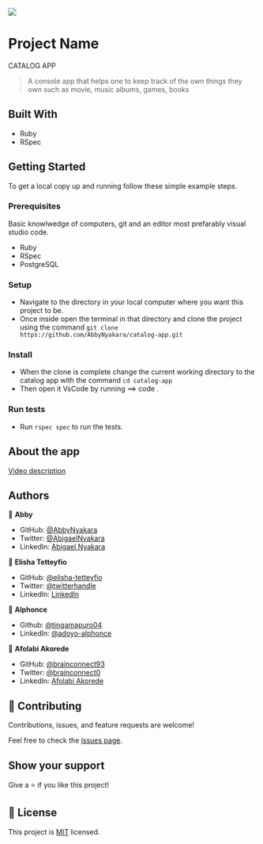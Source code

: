 ![](https://img.shields.io/badge/Microverse-blueviolet)

# Project Name
CATALOG APP

> A console app that helps one to keep track of the own things they own such as movie, music albums, games, books


## Built With

- Ruby
- RSpec



## Getting Started

To get a local copy up and running follow these simple example steps.

### Prerequisites
Basic knowlwedge of computers, git and an editor most prefarably visual studio code.
- Ruby
- RSpec
- PostgreSQL

### Setup
- Navigate to the directory in your local computer where you want this project to be.
- Once inside open the terminal in that directory and clone the project using the command `git clone https://github.com/AbbyNyakara/catalog-app.git`

### Install
- When the clone is complete change the current working directory to the catalog app with the command `cd catalog-app`
- Then open it VsCode by running ==> code .
### Run tests
- Run `rspec spec` to run the tests.

## About the app
[Video description](https://drive.google.com/file/d/17jZ5QaEB6ayhU6AnJiqnCwOQBPgcdV0f/view)

## Authors

👤 **Abby**

- GitHub: [@AbbyNyakara](https://github.com/AbbyNyakara)
- Twitter: [@AbigaelNyakara](https://twitter.com/AbbyNyakara)
- LinkedIn: [Abigael Nyakara](https://linkedin.com/in/AbbyNyakara)


👤 **Elisha Tetteyfio**

- GitHub: [@elisha-tetteyfio](https://github.com/elisha-tetteyfio)
- Twitter: [@twitterhandle](https://twitter.com/Nii_AlYasa)
- LinkedIn: [LinkedIn](https://linkedin.com/in/elisha-tetteyfio)

👤 **Alphonce**
- Github: [@tingamapuro04](https://github.com/tingamapuro04)
- LinkedIn: [@adoyo-alphonce](https://www.linkedin.com/in/adoyo-alphonce/)

👤 **Afolabi Akorede**

- GitHub: [@brainconnect93](https://github.com/brainconnect93)
- Twitter: [@brainconnect0](https://twitter.com/brainconnect0)
- LinkedIn: [Afolabi Akorede](https://linkedin.com/in/brainconnect93)


## 🤝 Contributing

Contributions, issues, and feature requests are welcome!

Feel free to check the [issues page](https://github.com/AbbyNyakara/catalog-app/issues).

## Show your support

Give a ⭐️ if you like this project!

## 📝 License

This project is [MIT](./MIT.md) licensed.
